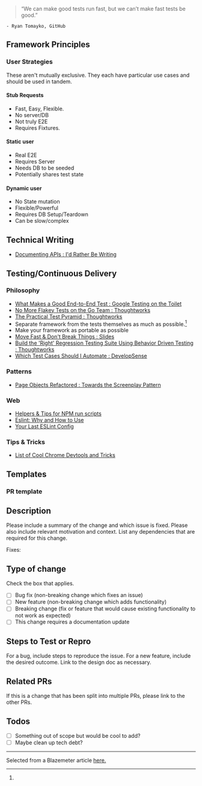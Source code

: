 > “We can make good tests run fast, but we can’t make fast tests be good.”

    - Ryan Tomayko, GitHub

## Framework Principles

### User Strategies

These aren't mutually exclusive. They each have particular use cases and should be used in tandem.

#### Stub Requests

- Fast, Easy, Flexible.
- No server/DB
- Not truly E2E
- Requires Fixtures.

#### Static user

- Real E2E
- Requires Server
- Needs DB to be seeded
- Potentially shares test state

#### Dynamic user

- No State mutation
- Flexible/Powerful
- Requires DB Setup/Teardown
- Can be slow/complex

## Technical Writing

- [Documenting APIs : I'd Rather Be Writing](http://idratherbewriting.com/learnapidoc/)

## Testing/Continuous Delivery

### Philosophy

- [What Makes a Good End-to-End Test : Google Testing on the Toilet](https://testing.googleblog.com/2016/09/testing-on-toilet-what-makes-good-end.html)
- [No More Flakey Tests on the Go Team : Thoughtworks](https://www.thoughtworks.com/insights/blog/no-more-flaky-tests-go-team)
- [The Practical Test Pyramid : Thoughtworks](https://martinfowler.com/articles/practical-test-pyramid.html)
- Separate framework from the tests themselves as much as possible.[^1]
- Make your framework as portable as possible
- [Move Fast & Don't Break Things : Slides](https://docs.google.com/presentation/d/15gNk21rjer3xo-b1ZqyQVGebOp_aPvHU3YH7YnOMxtE/edit#slide=id.g437663ce1_53_391)
- [Build the 'Right' Regression Testing Suite Using Behavior Driven Testing : Thoughtworks](https://www.thoughtworks.com/insights/blog/build-right-regression-suite-using-behavior-driven-testing-bdt)
- [Which Test Cases Should I Automate : DevelopSense](http://www.developsense.com/blog/2018/06/which-test-cases-should-i-automate/)

### Patterns

- [Page Objects Refactored : Towards the Screenplay Pattern](https://dzone.com/articles/page-objects-refactored-solid-steps-to-the-screenp)

### Web

- [Helpers & Tips for NPM run scripts](https://michael-kuehnel.de/tooling/2018/03/22/helpers-and-tips-for-npm-run-scripts.html)
- [Eslint: Why and How to Use](https://medium.com/the-node-js-collection/why-and-how-to-use-eslint-in-your-project-742d0bc61ed7)
- [Your Last ESLint Config](https://medium.com/@netczuk/your-last-eslint-config-9e35bace2f99)

### Tips & Tricks

- [List of Cool Chrome Devtools and Tricks](https://flaviocopes.com/chrome-devtools-tips/)

## Templates

### PR template

## Description

Please include a summary of the change and which issue is fixed. Please also include relevant motivation and context. List any dependencies that are required for this change.

Fixes:

## Type of change

Check the box that applies.

- [ ] Bug fix (non-breaking change which fixes an issue)
- [ ] New feature (non-breaking change which adds functionality)
- [ ] Breaking change (fix or feature that would cause existing functionality to not work as expected)
- [ ] This change requires a documentation update

## Steps to Test or Repro

For a bug, include steps to reproduce the issue.
For a new feature, include the desired outcome. Link to the design doc as necessary.

## Related PRs

If this is a change that has been split into multiple PRs, please link to the other PRs.

## Todos

- [ ] Something out of scope but would be cool to add?
- [ ] Maybe clean up tech debt?

---

[^1]:

  Selected from a Blazemeter article [here.](https://www.blazemeter.com/blog/top-15-ui-test-automation-best-practices-you-should-follow)
